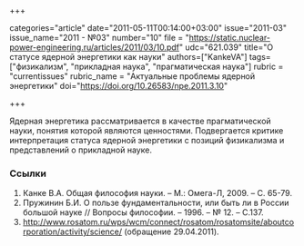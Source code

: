+++

categories="article"
date="2011-05-11T00:14:00+03:00"
issue="2011-03"
issue_name="2011 - №03"
number="10"
file = "https://static.nuclear-power-engineering.ru/articles/2011/03/10.pdf"
udc="621.039"
title="О статусе ядерной энергетики как науки"
authors=["KankeVA"]
tags=["физикализм", "прикладная наука", "прагматическая наука"]
rubric = "currentissues"
rubric_name = "Актуальные проблемы ядерной энергетики"
doi="https://doi.org/10.26583/npe.2011.3.10"

+++

Ядерная энергетика рассматривается в качестве прагматической науки, понятия которой являются ценностями. Подвергается критике интерпретация статуса ядерной энергетики с позиций физикализма и представлений о прикладной науке.

### Ссылки

1. Канке В.А. Общая философия науки. – М.: Омега-Л, 2009. – С. 65-79.
2. Пружинин Б.И. О пользе фундаментальности, или быть ли в России большой науке // Вопросы философии. – 1996. – № 12. – С.137.
3. http://www.rosatom.ru/wps/wcm/connect/rosatom/rosatomsite/aboutcorporation/activity/science/ (обращение 29.04.2011).
